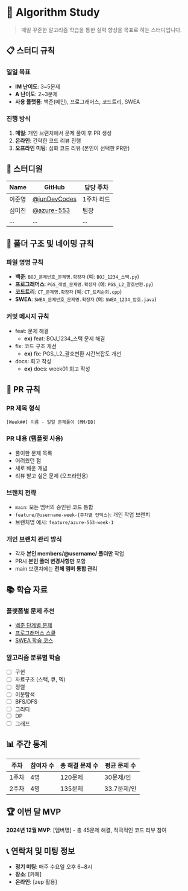 # 🚀 Algorithm Study

> 매일 꾸준한 알고리즘 학습을 통한 실력 향상을 목표로 하는 스터디입니다.

## 📋 스터디 규칙

### 일일 목표
- **IM 난이도**: 3~5문제
- **A 난이도**: 2~3문제
- **사용 플랫폼**: 백준(메인), 프로그래머스, 코드트리, SWEA

### 진행 방식
1. **매일**: 개인 브랜치에서 문제 풀이 후 PR 생성
2. **온라인**: 간략한 코드 리뷰 진행
3. **오프라인 미팅**: 심화 코드 리뷰 (본인이 선택한 PR만)

## 👥 스터디원

| Name | GitHub | 담당 주차 |
|------|--------|-----------|
| 이준영 | [@junDevCodes](https://github.com/junDevCodes) | 1주차 리드 |
| 심미진 | [@azure-553](https://github.com/azure-553) | 팀장 |
| ... | ... | ... |

## 📁 폴더 구조 및 네이밍 규칙

### 파일 명명 규칙
- **백준**: `BOJ_문제번호_문제명.확장자` (예: `BOJ_1234_스택.py`)
- **프로그래머스**: `PGS_레벨_문제명.확장자` (예: `PGS_L2_괄호변환.py`)
- **코드트리**: `CT_문제명.확장자` (예: `CT_트리순회.cpp`)
- **SWEA**: `SWEA_문제번호_문제명.확장자` (예: `SWEA_1234_암호.java`)

### 커밋 메시지 규칙
- feat: 문제 해결
    - **ex)** feat: BOJ_1234_스택 문제 해결
- fix: 코드 구조 개선
    - **ex)** fix: PGS_L2_괄호변환 시간복잡도 개선
- docs: 회고 작성
    - **ex)** docs: week01 회고 작성

## 🔄 PR 규칙

### PR 제목 형식
`[Week##] 이름 - 일일 문제풀이 (MM/DD)`

### PR 내용 (템플릿 사용)
- 풀이한 문제 목록
- 어려웠던 점
- 새로 배운 개념
- 리뷰 받고 싶은 문제 (오프라인용)

### 브랜치 전략
- `main`: 모든 멤버의 승인된 코드 통합
- `feature/@username-week-{주차별 인덱스}`: 개인 작업 브랜치
- 브랜치명 예시: `feature/azure-553-week-1`

### 개인 브랜치 관리 방식
- 각자 **본인 members/@username/ 폴더만** 작업
- PR시 **본인 폴더 변경사항만** 포함
- main 브랜치에는 **전체 멤버 통합 관리**

## 📚 학습 자료

### 플랫폼별 문제 추천
- [백준 단계별 문제](https://www.acmicpc.net/step)
- [프로그래머스 스쿨](https://school.programmers.co.kr/)
- [SWEA 학습 코스](https://swexpertacademy.com/)

### 알고리즘 분류별 학습
- [ ] 구현
- [ ] 자료구조 (스택, 큐, 덱)
- [ ] 정렬
- [ ] 이분탐색
- [ ] BFS/DFS
- [ ] 그리디
- [ ] DP
- [ ] 그래프

## 📊 주간 통계

| 주차 | 참여자 수 | 총 해결 문제 수 | 평균 문제 수 |
|------|-----------|-----------------|--------------|
| 1주차 | 4명 | 120문제 | 30문제/인 |
| 2주차 | 4명 | 135문제 | 33.7문제/인 |

## 🏆 이번 달 MVP

**2024년 12월 MVP**: [멤버명] - 총 45문제 해결, 적극적인 코드 리뷰 참여

## 📞 연락처 및 미팅 정보

- **정기 미팅**: 매주 수요일 오후 6~8시
- **장소**: [카페]
- **온라인**: [zep 활용]
